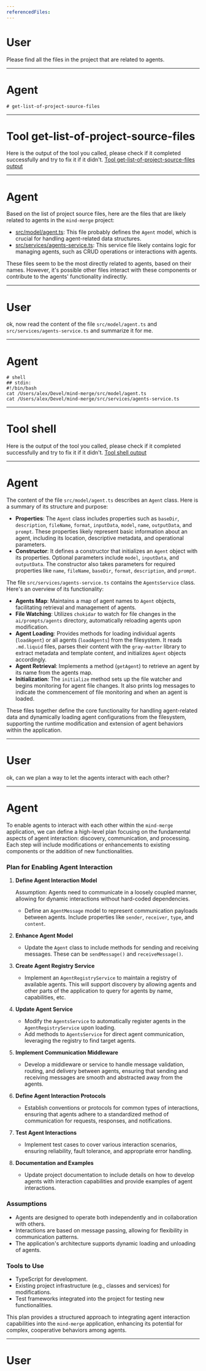 ```yaml
---
referencedFiles:
---
```

# User

Please find all the files in the project that are related to agents.

---
# Agent

```tool
# get-list-of-project-source-files
```


---
# Tool get-list-of-project-source-files
Here is the output of the tool you called, please check if it completed successfully and try to fix it if it didn't.
[Tool get-list-of-project-source-files output](resources/get-list-of-project-source-files-1711231290518.txt)

---
# Agent

Based on the list of project source files, here are the files that are likely related to agents in the `mind-merge` project:

- [src/model/agent.ts](./src/model/agent.ts): This file probably defines the `Agent` model, which is crucial for handling agent-related data structures.
- [src/services/agents-service.ts](./src/services/agents-service.ts): This service file likely contains logic for managing agents, such as CRUD operations or interactions with agents.

These files seem to be the most directly related to agents, based on their names. However, it's possible other files interact with these components or contribute to the agents' functionality indirectly.

---
# User

ok, now read the content of the file `src/model/agent.ts` and `src/services/agents-service.ts` and summarize it for me.

---
# Agent

```tool
# shell
## stdin:
#!/bin/bash
cat /Users/alex/Devel/mind-merge/src/model/agent.ts
cat /Users/alex/Devel/mind-merge/src/services/agents-service.ts
```

---
# Tool shell
Here is the output of the tool you called, please check if it completed successfully and try to fix it if it didn't.
[Tool shell output](resources/shell-1711232093498.txt)

---
# Agent

The content of the file `src/model/agent.ts` describes an `Agent` class. Here is a summary of its structure and purpose:

- **Properties**: The `Agent` class includes properties such as `baseDir`, `description`, `fileName`, `format`, `inputData`, `model`, `name`, `outputData`, and `prompt`. These properties likely represent basic information about an agent, including its location, descriptive metadata, and operational parameters.
- **Constructor**: It defines a constructor that initializes an `Agent` object with its properties. Optional parameters include `model`, `inputData`, and `outputData`. The constructor also takes parameters for required properties like `name`, `fileName`, `baseDir`, `format`, `description`, and `prompt`.

The file `src/services/agents-service.ts` contains the `AgentsService` class. Here's an overview of its functionality:

- **Agents Map**: Maintains a map of agent names to `Agent` objects, facilitating retrieval and management of agents.
- **File Watching**: Utilizes `chokidar` to watch for file changes in the `ai/prompts/agents` directory, automatically reloading agents upon modification.
- **Agent Loading**: Provides methods for loading individual agents (`loadAgent`) or all agents (`loadAgents`) from the filesystem. It reads `.md.liquid` files, parses their content with the `gray-matter` library to extract metadata and template content, and initializes `Agent` objects accordingly.
- **Agent Retrieval**: Implements a method (`getAgent`) to retrieve an agent by its name from the agents map.
- **Initialization**: The `initialize` method sets up the file watcher and begins monitoring for agent file changes. It also prints log messages to indicate the commencement of file monitoring and when an agent is loaded.

These files together define the core functionality for handling agent-related data and dynamically loading agent configurations from the filesystem, supporting the runtime modification and extension of agent behaviors within the application.

---
# User

ok, can we plan a way to let the agents interact with each other?

---
# Agent

To enable agents to interact with each other within the `mind-merge` application, we can define a high-level plan focusing on the fundamental aspects of agent interaction: discovery, communication, and processing. Each step will include modifications or enhancements to existing components or the addition of new functionalities. 

### Plan for Enabling Agent Interaction

1. **Define Agent Interaction Model**

    Assumption: Agents need to communicate in a loosely coupled manner, allowing for dynamic interactions without hard-coded dependencies.
   
    - Define an `AgentMessage` model to represent communication payloads between agents. Include properties like `sender`, `receiver`, `type`, and `content`.

2. **Enhance Agent Model**

    - Update the `Agent` class to include methods for sending and receiving messages. These can be `sendMessage()` and `receiveMessage()`.
  
3. **Create Agent Registry Service**

    - Implement an `AgentRegistryService` to maintain a registry of available agents. This will support discovery by allowing agents and other parts of the application to query for agents by name, capabilities, etc.

4. **Update Agent Service**

    - Modify the `AgentsService` to automatically register agents in the `AgentRegistryService` upon loading.
    - Add methods to `AgentsService` for direct agent communication, leveraging the registry to find target agents.

5. **Implement Communication Middleware**

    - Develop a middleware or service to handle message validation, routing, and delivery between agents, ensuring that sending and receiving messages are smooth and abstracted away from the agents.

6. **Define Agent Interaction Protocols**

    - Establish conventions or protocols for common types of interactions, ensuring that agents adhere to a standardized method of communication for requests, responses, and notifications.

7. **Test Agent Interactions**

    - Implement test cases to cover various interaction scenarios, ensuring reliability, fault tolerance, and appropriate error handling.

8. **Documentation and Examples**

    - Update project documentation to include details on how to develop agents with interaction capabilities and provide examples of agent interactions.

### Assumptions

- Agents are designed to operate both independently and in collaboration with others.
- Interactions are based on message passing, allowing for flexibility in communication patterns.
- The application's architecture supports dynamic loading and unloading of agents.

### Tools to Use

- TypeScript for development.
- Existing project infrastructure (e.g., classes and services) for modifications.
- Test frameworks integrated into the project for testing new functionalities.

This plan provides a structured approach to integrating agent interaction capabilities into the `mind-merge` application, enhancing its potential for complex, cooperative behaviors among agents.

---
# User
